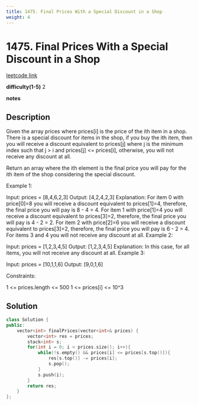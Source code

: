 ```yaml
---
title: 1475. Final Prices With a Special Discount in a Shop
weight: 4
---
```

# 1475. Final Prices With a Special Discount in a Shop

[leetcode link](https://leetcode.com/problems/final-prices-with-a-special-discount-in-a-shop/)

**difficulty(1-5)** 
2

**notes**   


## Description

Given the array prices where prices[i] is the price of the ith item in a shop. There is a special discount for items in the shop, if you buy the ith item, then you will receive a discount equivalent to prices[j] where j is the minimum index such that j > i and prices[j] <= prices[i], otherwise, you will not receive any discount at all.

Return an array where the ith element is the final price you will pay for the ith item of the shop considering the special discount.

 

Example 1:

Input: prices = [8,4,6,2,3]
Output: [4,2,4,2,3]
Explanation: 
For item 0 with price[0]=8 you will receive a discount equivalent to prices[1]=4, therefore, the final price you will pay is 8 - 4 = 4. 
For item 1 with price[1]=4 you will receive a discount equivalent to prices[3]=2, therefore, the final price you will pay is 4 - 2 = 2. 
For item 2 with price[2]=6 you will receive a discount equivalent to prices[3]=2, therefore, the final price you will pay is 6 - 2 = 4. 
For items 3 and 4 you will not receive any discount at all.
Example 2:

Input: prices = [1,2,3,4,5]
Output: [1,2,3,4,5]
Explanation: In this case, for all items, you will not receive any discount at all.
Example 3:

Input: prices = [10,1,1,6]
Output: [9,0,1,6]
 

Constraints:

1 <= prices.length <= 500
1 <= prices[i] <= 10^3

## Solution

```c++
class Solution {
public:
    vector<int> finalPrices(vector<int>& prices) {
        vector<int> res = prices;
        stack<int> s;
        for(int i = 0; i < prices.size(); i++){
            while(!s.empty() && prices[i] <= prices[s.top()]){
                res[s.top()] -= prices[i];
                s.pop();
            }
            s.push(i);
        }
        return res;
    }
};
```